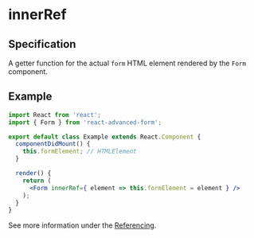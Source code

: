 # innerRef

## Specification

A getter function for the actual `form` HTML element rendered by the `Form` component.

## Example

```jsx
import React from 'react';
import { Form } from 'react-advanced-form';

export default class Example extends React.Component {
  componentDidMount() {
    this.formElement; // HTMLElement
  }

  render() {
    return (
      <Form innerRef={ element => this.formElement = element } />
    );
  }
}
```

See more information under the [Referencing](../../../architecture/referencing.md#inner-reference).

